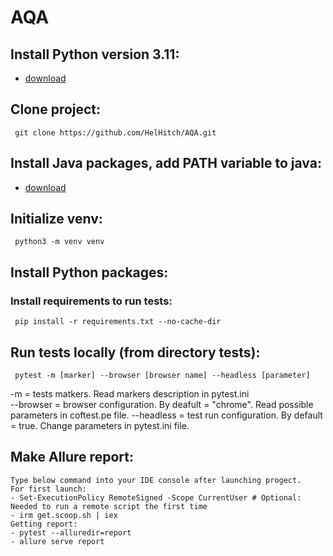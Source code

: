 # AQA

## Install Python version 3.11:
- [download](https://www.python.org/downloads/) 
     
## Clone project:
     git clone https://github.com/HelHitch/AQA.git

## Install Java packages, add PATH variable to java:  
- [download](https://learn.microsoft.com/en-us/java/openjdk/download)
     
## Initialize venv:
     python3 -m venv venv

## Install Python packages:
###  Install requirements to run tests:
     pip install -r requirements.txt --no-cache-dir

## Run tests locally (from directory tests):
     pytest -m [marker] --browser [browser name] --headless [parameter]
 -m = tests matkers. Read markers description in pytest.ini  
 --browser = browser configuration.  By deafult = "chrome". Read possible parameters in coftest.pe file.
 --headless = test run configuration. By default = true. Change parameters in pytest.ini file.


## Make Allure report:
    Type below command into your IDE console after launching progect. 
    For first launch:
    - Set-ExecutionPolicy RemoteSigned -Scope CurrentUser # Optional: Needed to run a remote script the first time
    - irm get.scoop.sh | iex
    Getting report:
    - pytest --alluredir=report
    - allure serve report
    
    
    
